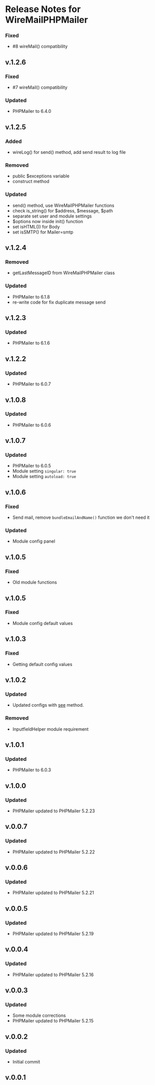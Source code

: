 # Release Notes for WireMailPHPMailer

### Fixed

- #8 wireMail() compatibility

## v.1.2.6

### Fixed

- #7 wireMail() compatibility

### Updated

- PHPMailer to 6.4.0

## v.1.2.5

### Added

- wireLog() for send() method, add send result to log file

### Removed

- public $exceptions variable
- construct method

### Updated

- send() method, use WireMailPHPMailer functions
- check is_string() for $address, $message, $path
- separate set user and module settings
- $options now inside init() function
- set isHTML()) for Body
- set isSMTP() for Mailer=smtp

## v.1.2.4

### Removed

- getLastMessageID from WireMailPHPMailer class

### Updated

- PHPMailer to 6.1.8
- re-write code for fix duplicate message send

## v.1.2.3

### Updated

- PHPMailer to 6.1.6

## v.1.2.2

### Updated

- PHPMailer to 6.0.7

## v.1.0.8

### Updated

- PHPMailer to 6.0.6

## v.1.0.7

### Updated

- PHPMailer to 6.0.5
- Module setting `singular: true`
- Module setting `autoload: true`

## v.1.0.6

### Fixed

- Send mail, remove `bundleEmailAndName()` function we don't need it

### Updated

- Module config panel

## v.1.0.5

### Fixed

- Old module functions

## v.1.0.5

### Fixed

- Module config default values

## v.1.0.3

### Fixed

- Getting default config values

## v.1.0.2

### Updated

- Updated configs with [see](https://processwire.com/blog/posts/new-module-configuration-options/#using-an-array-to-define-module-configuration) method.

### Removed

- InputfieldHelper module requirement

## v.1.0.1

### Updated

- PHPMailer to 6.0.3

## v.1.0.0

### Updated

- PHPMailer updated to PHPMailer 5.2.23

## v.0.0.7

### Updated

- PHPMailer updated to PHPMailer 5.2.22

## v.0.0.6

### Updated

- PHPMailer updated to PHPMailer 5.2.21

## v.0.0.5

### Updated

- PHPMailer updated to PHPMailer 5.2.19

## v.0.0.4

### Updated

- PHPMailer updated to PHPMailer 5.2.16

## v.0.0.3

### Updated

- Some module corrections
- PHPMailer updated to PHPMailer 5.2.15

## v.0.0.2

### Updated

- Initial commit

## v.0.0.1
